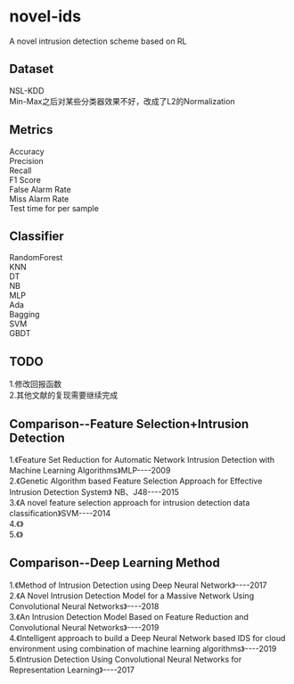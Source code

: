 # novel-ids
A novel intrusion detection scheme based on RL

## Dataset 
NSL-KDD  
Min-Max之后对某些分类器效果不好，改成了L2的Normalization

## Metrics
Accuracy  
Precision  
Recall  
F1 Score  
False Alarm Rate  
Miss Alarm Rate  
Test time for per sample

## Classifier
RandomForest  
KNN  
DT  
NB  
MLP  
Ada  
Bagging  
SVM  
GBDT  


## TODO
1.修改回报函数  
2.其他文献的复现需要继续完成  


## Comparison--Feature Selection+Intrusion Detection
1.《Feature Set Reduction for Automatic Network Intrusion Detection with Machine Learning Algorithms》MLP----2009    
2.《Genetic Algorithm based Feature Selection Approach for Effective Intrusion Detection System》 NB、J48----2015  
3.《A novel feature selection approach for intrusion detection data classification》SVM----2014  
4.《》  
5.《》  





## Comparison--Deep Learning Method
1.《Method of Intrusion Detection using Deep Neural Network》----2017  
2.《A Novel Intrusion Detection Model for a Massive Network Using Convolutional Neural Networks》----2018  
3.《An Intrusion Detection Model Based on Feature Reduction and Convolutional Neural Networks》----2019  
4.《Intelligent approach to build a Deep Neural
Network based IDS for cloud environment using combination of machine learning algorithms》----2019   
5.《Intrusion Detection Using Convolutional Neural Networks for Representation Learning》----2017    
